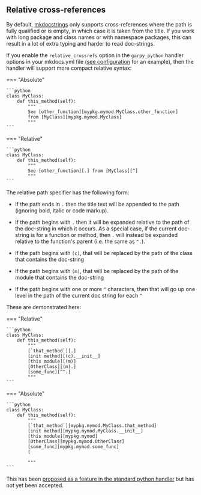 ## Relative cross-references

By default, [mkdocstrings] only supports cross-references where the path is
fully qualified or is empty, in which case it is taken from the title. 
If you work with long package and class names or with namespace packages, this can result in a lot
of extra typing and harder to read doc-strings.

If you enable the `relative_crossrefs` option in the `garpy_python` handler options
in your mkdocs.yml file ([see configuration](config.md) for an example), then the handler 
will support more compact relative syntax:

=== "Absolute"

    ```python
    class MyClass:
        def this_method(self):
            """
            See [other_function][mypkg.mymod.MyClass.other_function] 
            from [MyClass][mypkg.mymod.Myclass]
            """
    ```

=== "Relative"

    ```python
    class MyClass:
        def this_method(self):
            """
            See [other_function][.] from [MyClass][^]
            """
    ```

The relative path specifier has the following form:

* If the path ends in `.` then the title text will be appended to the path
  (ignoring bold, italic or code markup).

* If the path begins with `.` then it will be expanded relative to the path
    of the doc-string in which it occurs. As a special case, if the current
    doc-string is for a function or method, then `.` will instead be
    expanded relative to the function's parent (i.e. the same as `^.`).

* If the path begins with `(c)`, that will be replaced by the path of the
    class that contains the doc-string

* If the path begins with `(m)`, that will be replaced by the path of the
    module that contains the doc-string

* If the path begins with one or more `^` characters, then that will go
   up one level in the path of the current doc string for each `^`
   
These are demonstrated here:

=== "Relative"

    ```python
    class MyClass:
        def this_method(self):
            """
            [`that_method`][.]
            [init method][(c).__init__]
            [this module][(m)]
            [OtherClass][(m).]
            [some_func][^^.]
            """
    ```

=== "Absolute"

    ```python
    class MyClass:
        def this_method(self):
            """
            [`that_method`][mypkg.mymod.MyClass.that_method]
            [init method][mypkg.mymod.MyClass.__init__]
            [this module][mypkg.mymod]
            [OtherClass][mypkg.mymod.OtherClass]
            [some_func][mypkg.mymod.some_func]
            [
            
            """
    ```

This has been [proposed as a feature in the standard python handler][relative-crossref-issue]
but has not yet been accepted.

[mkdocstrings]: https://mkdocstrings.github.io/
[mkdocstrings_python]: https://mkdocstrings.github.io/python/
[relative-crossref-issue]: https://github.com/mkdocstrings/python/issues/27


